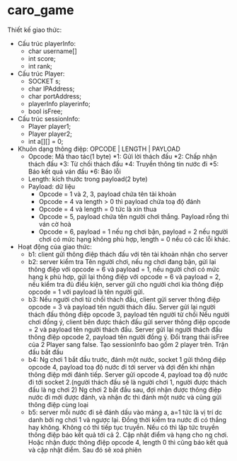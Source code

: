 # caro_game
Thiết kế giao thức:
- Cấu trúc playerInfo:
 	+ char username[]
 	+ int score;
 	+ int rank;
- Cấu trúc Player:
 	+ SOCKET s;
 	+ char IPAddress;
 	+ char portAddress;
 	+ playerInfo playerinfo;
 	+ bool isFree;
- Cấu trúc sessionInfo:
 	+ Player player1;
 	+ Player player2;
 	+ int a[][] = 0;
- Khuôn dạng thông điệp: OPCODE | LENGTH | PAYLOAD
  + Opcode: Mã thao tác(1 byte)
	*1: Gửi lời thách đấu
	*2: Chấp nhận thách đấu
	*3: Từ chối thách đấu
	*4: Truyền thông tin nước đi
	*5: Báo kết quả ván đấu
	*6: Báo lỗi
  + Length: kích thước trong payload(2 byte)
  + Payload: dữ liệu
	* Opcode = 1 và 2, 3, payload chứa tên tài khoản
	* Opcode = 4 va length > 0 thì payload chứa toạ độ đánh
	* Opcode = 4 và length = 0 tức là xin thua
	* Opcode = 5, payload chứa tên người chơi thắng. Payload rỗng thì ván cờ hoà
 	* Opcode = 6, payload = 1 nếu ng chơi bận, payload = 2 nếu người chơi có mức hạng không phù hợp, length = 0 nếu có các lỗi khác.
- Hoạt động của giao thức:
	+ b1: client gửi thông điệp thách đấu với tên tài khoản nhận cho server
	+ b2: server kiểm tra Tên người chơi, nếu ng chơi đang bận, gửi lại thông điệp với opcode = 6 và payload = 1, 
nếu người chơi có mức hạng k phù hợp, gửi lại thông điệp với opcode = 6 và payload = 2,
nếu kiểm tra đủ điều kiện, server gửi cho người chơi kia thông điệp opcode = 1 với payload là tên người gửi.
	+ b3: Nếu người chơi từ chối thách đấu, client gửi server thông điệp opcode = 3 và payload tên người thách đấu.
Server gửi lại người thách đấu thông điệp opcode 3, payload tên người từ chối
Nếu người chơi đồng ý, client bên được thách đấu gửi server thông điệp opcode = 2 và payload tên người thách đấu.
Server gửi lại người thách đấu thông điệp opcode 2, payload tên người đồng ý. Đổi trạng thái isFree của 2 Player sang false. Tạo sessionInfo bao gồm 2 player trên. Trận đấu bắt đầu
	+ b4: Ng chơi 1 bắt đầu trước, đánh một nước, socket 1 gửi thông điệp opcode 4, payload toạ độ nước đi tới server và đợi đến khi nhận thông điệp mới đánh tiếp. Server gửi opcode 4, payload toạ độ nước đi tới socket 2.(người thách đấu sẽ là người chơi 1, người được thách đấu là ng chơi 2)
Ng chơi 2 bắt đầu sau, đợi nhận được thông điệp nước đi mới được đánh, và nhận đc thì đánh một nước và  cũng gửi thông điệp cùng loại
	+ b5: server mỗi nước đi sẽ đánh dấu vào mảng a, a=1 tức là vị trí dc danh bởi ng chơi 1 và ngược lại. Đồng thời kiểm tra nước đi có thắng hay không. Không có thì tiếp tục truyền. Nếu có thì lập tức truyền thông điệp báo kết quả tới cả 2. Cập nhật điểm và hạng cho ng chơi.
Hoặc nhận được thông điệp opcode 4, length 0 thì cũng báo kết quả và cập nhật điểm.
Sau đó sẽ xoá phiên
